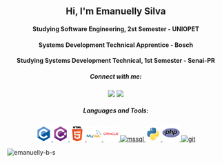 <h2 align="center">Hi, I'm Emanuelly Silva</h2>
<h4 align="center">Studying Software Engineering, 2st Semester - UNIOPET</h4>
<h4 align="center">Systems Development Technical Apprentice - Bosch</h4>
<h4 align="center">Studying Systems Development Technical, 1st Semester - Senai-PR</h4>


<h5 align="center">Connect with me:</h5>
<p align="center">
  <a href= "https://linkedin.com/in/emanuelly-b-s" target="_blank"><image src="https://img.shields.io/badge/linkedin-%230077B5.svg?style=for-the-badge&logo=linkedin&logoColor=white"></a>
 <a href = "mailto:emanuellybs14@gmail.com?subject=Olá, Emanuelly Bueno! (from github)"><img src="https://img.shields.io/badge/-Gmail-%23333?style=for-the-badge&logo=gmail&logoColor=white" target="blank"></a> 
</p>

<h5 align="center">Languages and Tools:</h5>
<p align="center"> <a href="https://www.cprogramming.com/" target="_blank" rel="noreferrer"> <img src="https://raw.githubusercontent.com/devicons/devicon/master/icons/c/c-original.svg" alt="c" width="35" height="35"/> </a> <a href="https://www.w3schools.com/cs/" target="_blank" rel="noreferrer"> <img src="https://raw.githubusercontent.com/devicons/devicon/master/icons/csharp/csharp-original.svg" alt="csharp" width="35" height="35"/> </a> <a href="https://www.w3schools.com/css/" target="_blank" rel="noreferrer">  <a href="https://www.w3.org/html/" target="_blank" rel="noreferrer"> <img src="https://raw.githubusercontent.com/devicons/devicon/master/icons/html5/html5-original-wordmark.svg" alt="html5" width="35" height="35"/> </a> <a href="https://www.mysql.com/" target="_blank" rel="noreferrer"> <img src="https://raw.githubusercontent.com/devicons/devicon/master/icons/mysql/mysql-original-wordmark.svg" alt="mysql" width="35" height="35"/> </a> <a href="https://www.oracle.com/" target="_blank" rel="noreferrer"> <img src="https://raw.githubusercontent.com/devicons/devicon/master/icons/oracle/oracle-original.svg" alt="oracle" width="35" height="35"/> </a> <a href="https://www.microsoft.com/en-us/sql-server" target="_blank" rel="noreferrer"> <img src="https://www.svgrepo.com/show/303229/microsoft-sql-server-logo.svg" alt="mssql" width="40" height="40"/> </a>
  <a href="https://www.python.org" target="_blank" rel="noreferrer"> <img src="https://raw.githubusercontent.com/devicons/devicon/master/icons/python/python-original.svg" alt="python" width="35" height="35"/> </a> 
 <a href="https://www.php.net" target="_blank" rel="noreferrer"> <img src="https://raw.githubusercontent.com/devicons/devicon/master/icons/php/php-original.svg" alt="php" width="40" height="40"/> </a>
  <a href="https://git-scm.com/" target="_blank" rel="noreferrer"> <img src="https://www.vectorlogo.zone/logos/git-scm/git-scm-icon.svg" alt="git" width="40" height="40"/> </a>
  </p>

<p><img align="left" src=https://github-readme-stats-eight-theta.vercel.app/api?username=emanuelly-b-s&show_icons=true&theme=dracula&locale=en&layout=compact" alt="emanuelly-b-s" widht="500em" height="150em"/></p>
  
<!--  <p>&nbsp;<img align="center" src="https://github-readme-stats.vercel.app/api?username=emanuelly-b-s&show_icons=true&theme=dracula&locale=en" alt="emanuelly-b-s"   widht="500em" height="150em"/></p>-->

